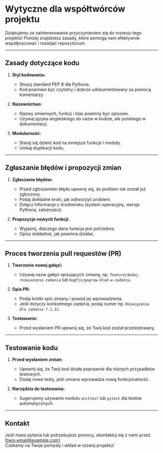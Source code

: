 # Wytyczne dla współtwórców projektu

Dziękujemy za zainteresowanie przyczynieniem się do rozwoju tego projektu! Poniżej znajdziesz zasady, które pomogą nam efektywnie współpracować i rozwijać repozytorium.

---

## Zasady dotyczące kodu

1. **Styl kodowania:**
   - Stosuj standard PEP 8 dla Pythona.
   - Kod powinien być czytelny i dobrze udokumentowany za pomocą komentarzy.

2. **Nazewnictwo:**
   - Nazwy zmiennych, funkcji i klas powinny być opisowe.
   - Używaj języka angielskiego do nazw w kodzie, ale polskiego w dokumentacji.

3. **Modularność:**
   - Staraj się dzielić kod na mniejsze funkcje i moduły.
   - Unikaj duplikacji kodu.

---

## Zgłaszanie błędów i propozycji zmian

1. **Zgłaszanie błędów:**
   - Przed zgłoszeniem błędu upewnij się, że problem nie został już zgłoszony.
   - Podaj dokładne kroki, jak odtworzyć problem.
   - Dołącz informacje o środowisku (system operacyjny, wersja Pythona, zależności).

2. **Propozycje nowych funkcji:**
   - Wyjaśnij, dlaczego dana funkcja jest potrzebna.
   - Opisz dokładnie, jak powinna działać.

---

## Proces tworzenia pull requestów (PR)

1. **Tworzenie nowej gałęzi:**
   - Używaj nazw gałęzi opisujących zmianę, np. `feature/dodaj-rozwiazanie-zadania` lub `bugfix/popraw-blad-w-zadaniu`.

2. **Opis PR:**
   - Podaj krótki opis zmiany i powód jej wprowadzenia.
   - Jeśli dotyczy konkretnego zadania, podaj numer np. `Rozwiązanie dla zadania 7.1.12`.

3. **Testowanie:**
   - Przed wysłaniem PR upewnij się, że Twój kod został przetestowany.

---

## Testowanie kodu

1. **Przed wysłaniem zmian:**
   - Upewnij się, że Twój kod działa poprawnie dla różnych przypadków testowych.
   - Dodaj nowe testy, jeśli zmiana wprowadza nową funkcjonalność.

2. **Narzędzia do testowania:**
   - Sugerujemy używanie modułu `unittest` lub `pytest` dla testów automatycznych.

---

## Kontakt

Jeśli masz pytania lub potrzebujesz pomocy, skontaktuj się z nami przez [twoj-email@example.com].  
Czekamy na Twoje pomysły i wkład w rozwój projektu!
